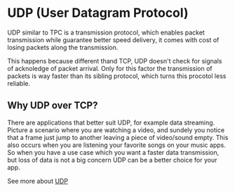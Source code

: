 # UDP (User Datagram Protocol)

UDP similar to TPC is a transmission protocol, which enables packet transmission while guarantee better speed delivery, it comes with cost of losing packets along the transmission.

This happens because different thand TCP, UDP doesn't check for signals of acknoledge of packet arrival. Only for this factor the transmission of packets is way faster than its sibling protocol, which turns this procotol less reliable.

## Why UDP over TCP?

There are applications that better suit UDP, for example data streaming.
Picture a scenario where you are watching a video, and sundely you notice that a frame just jump to another leaving a piece of video/sound empty. This also occurs when you are listening your favorite songs on your music apps.
So when you have a use case which you want a faster data transmission, but loss of data is not a big concern UDP can be a better choice for your app.

See more about [UDP](httphttps://datatracker.ietf.org/doc/rfc768/)
